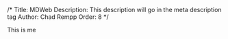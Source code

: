 /*
Title: MDWeb
Description: This description will go in the meta description tag
Author: Chad Rempp
Order: 8
*/

This is me